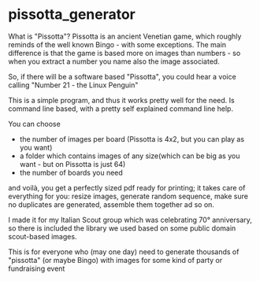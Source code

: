# pissotta_generator

What is "Pissotta"?
Pissotta is an ancient Venetian game, which roughly reminds of the well known Bingo - with some exceptions.
The main difference is that the game is based more on images than numbers - so when you extract a number you name also the image associated.

So, if there will be a software based "Pissotta", you could hear a voice calling "Number 21 - the Linux Penguin"

This is a simple program, and thus it works pretty well for the need.
Is command line based, with a pretty self explained command line help.

You can choose 
 - the number of images per board (Pissotta is 4x2, but you can play as you want)
 - a folder which contains images of any size(which can be big as you want - but on Pissotta is just 64)
 - the number of boards you need 

and voilà, you get a perfectly sized pdf ready for printing; it takes care of everything for you: resize images, generate random sequence, make sure no duplicates are generated, assemble them together ad so on.

I made it for my Italian Scout group which was celebrating 70° anniversary, so there is included the library we used based on some public domain scout-based images.

This is for everyone who (may one day) need to generate thousands of "pissotta" (or maybe Bingo) with images for some kind of party or fundraising event
